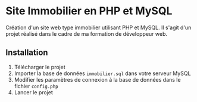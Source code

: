 # Site Immobilier en PHP et MySQL
Création d'un site web type immobilier utilisant PHP et MySQL.
Il s'agit d'un projet réalisé dans le cadre de ma formation de développeur web.

## Installation
1. Télécharger le projet
2. Importer la base de données `immobilier.sql` dans votre serveur MySQL
3. Modifier les paramètres de connexion à la base de données dans le fichier `config.php`
4. Lancer le projet
